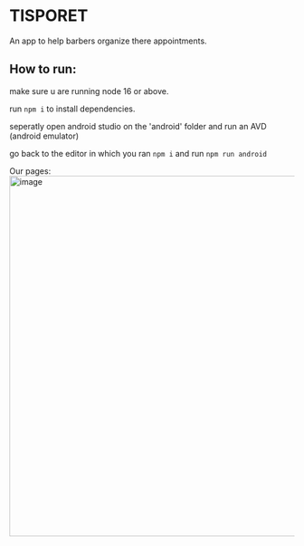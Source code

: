 # TISPORET

An app to help barbers organize there appointments.

## How to run:

make sure u are running node 16 or above.

run `npm i` to install dependencies.

seperatly open android studio on the 'android' folder and run an AVD (android emulator)

go back to the editor in which you ran `npm i`
and run `npm run android`

Our pages: 
<img width="637" alt="image" src="https://user-images.githubusercontent.com/89586016/206857474-0c19ecc1-42fb-4dd5-b5d6-d165c89c8f4f.png">

